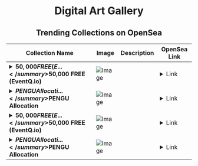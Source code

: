 <div align="center">

# Digital Art Gallery

## Trending Collections on OpenSea

| Collection Name                       | Image                                                                                     | Description                       | OpenSea Link                                                                                          |
|---------------------------------------|-------------------------------------------------------------------------------------------|-----------------------------------|--------------------------------------------------------------------------------------------------------|
| **<details><summary>$50,000 FREE (E...</summary>$50,000 FREE (EventQ.io)</details>** | ![Image](https://i.seadn.io/s/raw/files/a4919fe4cd25f9be1530f3ebd7249719.png?w=500&auto=format?w=200&auto=format) |  | <details><summary>Link</summary>[$50,000 FREE (EventQ.io)](https://opensea.io/collection/50000-free-eventq-io-1184)</details> |
| **<details><summary>$PENGU Allocati...</summary>$PENGU Allocation</details>** | ![Image](https://i.seadn.io/s/raw/files/23ae87982a436eda61035e1fbfef67cd.gif?w=500&auto=format?w=200&auto=format) |  | <details><summary>Link</summary>[$PENGU Allocation](https://opensea.io/collection/pengu-allocation-29)</details> |
| **<details><summary>$50,000 FREE (E...</summary>$50,000 FREE (EventQ.io)</details>** | ![Image](https://i.seadn.io/s/raw/files/a4919fe4cd25f9be1530f3ebd7249719.png?w=500&auto=format?w=200&auto=format) |  | <details><summary>Link</summary>[$50,000 FREE (EventQ.io)](https://opensea.io/collection/50000-free-eventq-io-1183)</details> |
| **<details><summary>$PENGU Allocati...</summary>$PENGU Allocation</details>** | ![Image](https://i.seadn.io/s/raw/files/23ae87982a436eda61035e1fbfef67cd.gif?w=500&auto=format?w=200&auto=format) |  | <details><summary>Link</summary>[$PENGU Allocation](https://opensea.io/collection/pengu-allocation-28)</details> |

</div>
